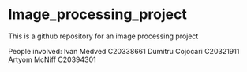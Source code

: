 # Image_processing_project

This is a github repository for an image processing project

People involved:
Ivan Medved C20338661
Dumitru Cojocari C20321911
Artyom McNiff C20394301
